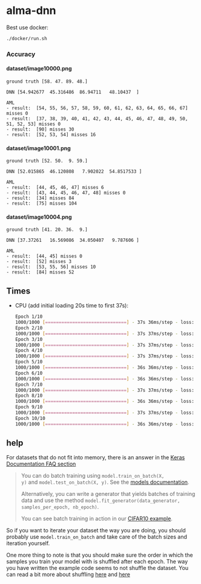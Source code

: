 # alma-dnn

Best use docker:

```bash
./docker/run.sh
```

### Accuracy

#### dataset/image10000.png

```
ground truth [58. 47. 89. 48.]

DNN [54.942677  45.316486  86.94711   48.10437  ]

AML
- result:  [54, 55, 56, 57, 58, 59, 60, 61, 62, 63, 64, 65, 66, 67] misses 0
- result:  [37, 38, 39, 40, 41, 42, 43, 44, 45, 46, 47, 48, 49, 50, 51, 52, 53] misses 0
- result:  [90] misses 30
- result:  [52, 53, 54] misses 16
```

#### dataset/image10001.png

```
ground truth [52. 50.  9. 59.]

DNN [52.015865  46.120808   7.902022  54.8517533 ]

AML
- result:  [44, 45, 46, 47] misses 6
- result:  [43, 44, 45, 46, 47, 48] misses 0
- result:  [34] misses 84
- result:  [75] misses 104
```

#### dataset/image10004.png

```
ground truth [41. 20. 36.  9.]

DNN [37.37261   16.569086  34.050407   9.787606 ]

AML
- result:  [44, 45] misses 0
- result:  [52] misses 3
- result:  [53, 55, 56] misses 10
- result:  [84] misses 52
```

## Times

- CPU (add initial loading 20s time to first 37s):
    ```bash
    Epoch 1/10
    1000/1000 [==============================] - 37s 36ms/step - loss: 256.7993 - mean_squared_error: 256.7993 - auc: 0.5477  
    Epoch 2/10
    1000/1000 [==============================] - 37s 37ms/step - loss: 87.2902 - mean_squared_error: 87.2902 - auc: 0.6495 
    Epoch 3/10
    1000/1000 [==============================] - 37s 37ms/step - loss: 47.6786 - mean_squared_error: 47.6786 - auc: 0.7192
    Epoch 4/10
    1000/1000 [==============================] - 37s 37ms/step - loss: 29.7242 - mean_squared_error: 29.7242 - auc: 0.7134
    Epoch 5/10
    1000/1000 [==============================] - 36s 36ms/step - loss: 19.8291 - mean_squared_error: 19.8291 - auc: 0.7192
    Epoch 6/10
    1000/1000 [==============================] - 36s 36ms/step - loss: 15.2807 - mean_squared_error: 15.2807 - auc: 0.7442
    Epoch 7/10
    1000/1000 [==============================] - 37s 37ms/step - loss: 11.6482 - mean_squared_error: 11.6482 - auc: 0.7803
    Epoch 8/10
    1000/1000 [==============================] - 36s 36ms/step - loss: 9.3353 - mean_squared_error: 9.3353 - auc: 0.8138 
    Epoch 9/10
    1000/1000 [==============================] - 37s 37ms/step - loss: 7.7828 - mean_squared_error: 7.7828 - auc: 0.7942 
    Epoch 10/10
    1000/1000 [==============================] - 36s 36ms/step - loss: 6.6411 - mean_squared_error: 6.6411 - auc: 0.8221
    ```

## help

For datasets that do not fit into memory, there is an answer in the [Keras Documentation FAQ section](https://keras.io/getting-started/faq/#how-can-i-use-keras-with-datasets-that-dont-fit-in-memory)

> You can do batch training using `model.train_on_batch(X, y)` and `model.test_on_batch(X, y)`. See the [models documentation](https://keras.io/models/sequential).
>
> Alternatively, you can write a generator that yields batches of training data and use the method `model.fit_generator(data_generator, samples_per_epoch, nb_epoch)`.
>
> You can see batch training in action in our [CIFAR10 example](https://github.com/fchollet/keras/blob/master/examples/cifar10_cnn.py).

So if you want to iterate your dataset the way you are doing, you should probably use `model.train_on_batch` and take care of the batch sizes and iteration yourself.

One more thing to note is that you should make sure the order in which the samples you train your model with is shuffled after each epoch. The way you have written the example code seems to not shuffle the dataset. You can read a bit more about shuffling [here](https://stackoverflow.com/questions/8101925/effects-of-randomizing-the-order-of-inputs-to-a-neural-network) and [here](https://www.quora.com/Does-the-order-of-training-data-matter-when-training-neural-networks)

